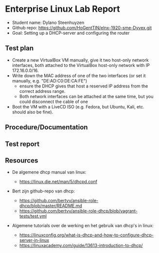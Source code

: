 # Enterprise Linux Lab Report

- Student name: Dylano Steenhuyzen 
- Github repo: <https://github.com/HoGentTIN/elnx-1920-sme-Dyvex.git>
- Goal: Setting up a DHCP-server and configuring the router

## Test plan
- Create a new VirtualBox VM manually, give it two host-only network interfaces, both attached to the VirtualBox host-only network with IP 172.16.0.0/16.
- Write down the MAC address of one of the two interfaces (or set it manually, e.g. "DE:AD:C0:DE:CA:FE")
     * ensure the DHCP gives that host a reserved IP address from the correct address range.
     * Both network interfaces can be attached at the same time, but you could disconnect the cable of one
- Boot the VM with a LiveCD ISO (e.g. Fedora, but Ubuntu, Kali, etc. should also be fine).

## Procedure/Documentation

## Test report



## Resources
* De algemene dhcp manual van linux:    
    - https://linux.die.net/man/5/dhcpd.conf        

* Bert zijn github-repo van dhcp:
    - https://github.com/bertvv/ansible-role-dhcp/blob/master/README.md 
    - https://github.com/bertvv/ansible-role-dhcp/blob/vagrant-tests/test.yml

* Algemene tutorials over de werking en het gebruik van dhcp's in linux:
    - https://linuxconfig.org/what-is-dhcp-and-how-to-configure-dhcp-server-in-linux
    - https://linuxacademy.com/guide/13613-introduction-to-dhcp/
